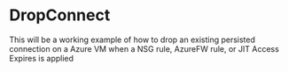 # DropConnect
This will be a working example of how to drop an existing persisted connection on a Azure VM when a NSG rule, AzureFW rule, or JIT Access Expires is applied
